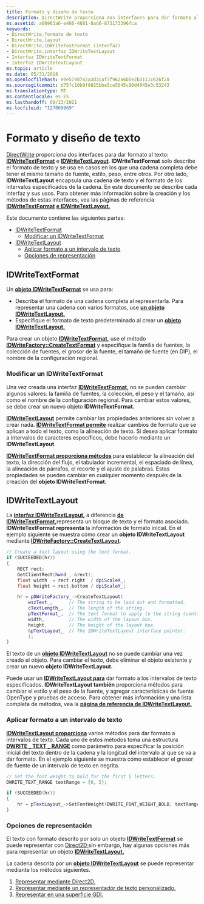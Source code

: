 ```yaml
---
title: Formato y diseño de texto
description: DirectWrite proporciona dos interfaces para dar formato al texto IDWriteTextFormat e IDWriteTextLayout.
ms.assetid: a68963a6-e486-4881-8ad6-873173396fca
keywords:
- DirectWrite,formato de texto
- DirectWrite,layout
- DirectWrite,IDWriteTextFormat (interfaz)
- DirectWrite,interfaz IDWriteTextLayout
- Interfaz IDWriteTextFormat
- Interfaz IDWriteTextLayout
ms.topic: article
ms.date: 05/31/2018
ms.openlocfilehash: e9e5790742a3d3caf7f962a6b5e2b3111c626f28
ms.sourcegitcommit: d75fc10b9f0825bbe5ce5045c90d4045e3c53243
ms.translationtype: MT
ms.contentlocale: es-ES
ms.lasthandoff: 09/13/2021
ms.locfileid: "127069969"
---
```

# <a name="text-formatting-and-layout"></a>Formato y diseño de texto

[DirectWrite](direct-write-portal.md) proporciona dos interfaces para dar formato al texto: [**IDWriteTextFormat**](/windows/win32/api/dwrite/nn-dwrite-idwritetextformat) e [**IDWriteTextLayout**](/windows/win32/api/dwrite/nn-dwrite-idwritetextlayout). **IDWriteTextFormat** solo describe el formato de texto y se usa en casos en los que una cadena completa debe tener el mismo tamaño de fuente, estilo, peso, entre otros. Por otro lado, **IDWriteTextLayout** encapsula una cadena de texto y el formato de los intervalos especificados de la cadena. En este documento se describe cada interfaz y sus usos. Para obtener más información sobre la creación y los métodos de estas interfaces, vea las páginas de referencia [**IDWriteTextFormat**](/windows/win32/api/dwrite/nn-dwrite-idwritetextformat) [**e IDWriteTextLayout.**](/windows/win32/api/dwrite/nn-dwrite-idwritetextlayout)

Este documento contiene las siguientes partes:

-   [IDWriteTextFormat](#modifying-an-idwritetextformat)
    -   [Modificar un IDWriteTextFormat](#modifying-an-idwritetextformat)
-   [IDWriteTextLayout](#idwritetextlayout)
    -   [Aplicar formato a un intervalo de texto](#formatting-a-range-of-text)
    -   [Opciones de representación](#rendering-options)

## <a name="idwritetextformat"></a>IDWriteTextFormat

Un [**objeto IDWriteTextFormat**](/windows/win32/api/dwrite/nn-dwrite-idwritetextformat) se usa para:

-   Describa el formato de una cadena completa al representarla. Para representar una cadena con varios formatos, use [**un objeto IDWriteTextLayout.**](/windows/win32/api/dwrite/nn-dwrite-idwritetextlayout)
-   Especifique el formato de texto predeterminado al crear un [**objeto IDWriteTextLayout.**](/windows/win32/api/dwrite/nn-dwrite-idwritetextlayout)

Para crear un objeto [**IDWriteTextFormat,**](/windows/win32/api/dwrite/nn-dwrite-idwritetextformat) use el método [**IDWriteFactory::CreateTextFormat**](/windows/win32/api/dwrite/nf-dwrite-idwritefactory-createtextformat) y especifique la familia de fuentes, la colección de fuentes, el grosor de la fuente, el tamaño de fuente (en DIP), el nombre de la configuración regional.

### <a name="modifying-an-idwritetextformat"></a>Modificar un IDWriteTextFormat

Una vez creada una interfaz [**IDWriteTextFormat,**](/windows/win32/api/dwrite/nn-dwrite-idwritetextformat) no se pueden cambiar algunos valores: la familia de fuentes, la colección, el peso y el tamaño, así como el nombre de la configuración regional. Para cambiar estos valores, se debe crear un nuevo objeto **IDWriteTextFormat.**

[**IDWriteTextLayout**](/windows/win32/api/dwrite/nn-dwrite-idwritetextlayout) permite cambiar las propiedades anteriores sin volver a crear nada. [**IDWriteTextFormat permite**](/windows/win32/api/dwrite/nn-dwrite-idwritetextformat) realizar cambios de formato que se aplican a todo el texto, como la alineación de texto. Si desea aplicar formato a intervalos de caracteres específicos, debe hacerlo mediante un **IDWriteTextLayout**.

[**IDWriteTextFormat proporciona métodos**](/windows/win32/api/dwrite/nn-dwrite-idwritetextformat) para establecer la alineación del texto, la dirección del flujo, el tabulador incremental, el espaciado de línea, la alineación de párrafos, el recorte y el ajuste de palabras. Estas propiedades se pueden cambiar en cualquier momento después de la creación del **objeto IDWriteTextFormat.**

## <a name="idwritetextlayout"></a>IDWriteTextLayout

La [**interfaz IDWriteTextLayout,**](/windows/win32/api/dwrite/nn-dwrite-idwritetextlayout) a diferencia [**de IDWriteTextFormat,**](/windows/win32/api/dwrite/nn-dwrite-idwritetextformat)representa un bloque de texto y el formato asociado. **IDWriteTextFormat representa** la información de formato inicial. En el ejemplo siguiente se muestra cómo crear un **objeto IDWriteTextLayout** mediante [**IDWriteFactory::CreateTextLayout**](/windows/win32/api/dwrite/nf-dwrite-idwritefactory-createtextlayout).


```C++
// Create a text layout using the text format.
if (SUCCEEDED(hr))
{
    RECT rect;
    GetClientRect(hwnd_, &rect); 
    float width  = rect.right  / dpiScaleX_;
    float height = rect.bottom / dpiScaleY_;

    hr = pDWriteFactory_->CreateTextLayout(
        wszText_,      // The string to be laid out and formatted.
        cTextLength_,  // The length of the string.
        pTextFormat_,  // The text format to apply to the string (contains font information, etc).
        width,         // The width of the layout box.
        height,        // The height of the layout box.
        &pTextLayout_  // The IDWriteTextLayout interface pointer.
        );
}

```



El texto de un [**objeto IDWriteTextLayout**](/windows/win32/api/dwrite/nn-dwrite-idwritetextlayout) no se puede cambiar una vez creado el objeto. Para cambiar el texto, debe eliminar el objeto existente y crear un nuevo **objeto IDWriteTextLayout.**

Puede usar un [**IDWriteTextLayout para**](/windows/win32/api/dwrite/nn-dwrite-idwritetextlayout) dar formato a los intervalos de texto especificados. **IDWriteTextLayout también** proporciona métodos para cambiar el estilo y el peso de la fuente, y agregar características de fuente OpenType y pruebas de acceso. Para obtener más información y una lista completa de métodos, vea la [**página de referencia de IDWriteTextLayout.**](/windows/win32/api/dwrite/nn-dwrite-idwritetextlayout)

### <a name="formatting-a-range-of-text"></a>Aplicar formato a un intervalo de texto

[**IDWriteTextLayout proporciona**](/windows/win32/api/dwrite/nn-dwrite-idwritetextlayout) varios métodos para dar formato a intervalos de texto. Cada uno de estos métodos toma una estructura [**DWRITE \_ TEXT \_ RANGE**](/windows/win32/api/dwrite/ns-dwrite-dwrite_text_range) como parámetro para especificar la posición inicial del texto dentro de la cadena y la longitud del intervalo al que se va a dar formato. En el ejemplo siguiente se muestra cómo establecer el grosor de fuente de un intervalo de texto en negrita.


```C++
// Set the font weight to bold for the first 5 letters.
DWRITE_TEXT_RANGE textRange = {0, 5};

if (SUCCEEDED(hr))
{
    hr = pTextLayout_->SetFontWeight(DWRITE_FONT_WEIGHT_BOLD, textRange);
}

```



### <a name="rendering-options"></a>Opciones de representación

El texto con formato descrito por solo un objeto [**IDWriteTextFormat**](/windows/win32/api/dwrite/nn-dwrite-idwritetextformat) se puede representar con [Direct2D;](../direct2d/direct2d-portal.md)sin embargo, hay algunas opciones más para representar un objeto [**IDWriteTextLayout.**](/windows/win32/api/dwrite/nn-dwrite-idwritetextlayout)

La cadena descrita por un [**objeto IDWriteTextLayout**](/windows/win32/api/dwrite/nn-dwrite-idwritetextlayout) se puede representar mediante los métodos siguientes.

1.  [Representar mediante Direct2D.](rendering-by-using-direct2d.md)
2.  [Representar mediante un representador de texto personalizado.](how-to-implement-a-custom-text-renderer.md)
3.  [Representar en una superficie GDI.](render-to-a-gdi-surface.md)

 

 
